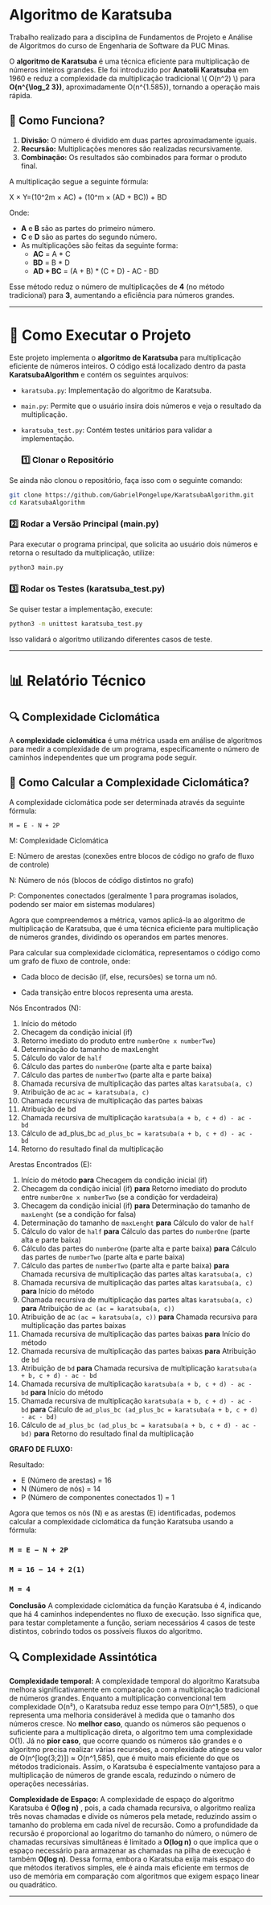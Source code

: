 # Algoritmo de Karatsuba

Trabalho realizado para a disciplina de Fundamentos de Projeto e Análise de Algoritmos do curso de Engenharia de Software da PUC Minas.

O **algoritmo de Karatsuba** é uma técnica eficiente para multiplicação de números inteiros grandes. Ele foi introduzido por **Anatolii Karatsuba** em 1960 e reduz a complexidade da multiplicação tradicional \\( O(n^2) \\) para **O(n^{\log_2 3})**, aproximadamente O(n^{1.585}), tornando a operação mais rápida.

## 📌 Como Funciona?
1. **Divisão:** O número é dividido em duas partes aproximadamente iguais.
2. **Recursão:** Multiplicações menores são realizadas recursivamente.
3. **Combinação:** Os resultados são combinados para formar o produto final.

A multiplicação segue a seguinte fórmula:

X × Y=(10^2m × AC) + (10^m × (AD + BC)) + BD


Onde:
- **A** e **B** são as partes do primeiro número.
- **C** e **D** são as partes do segundo número.
- As multiplicações são feitas da seguinte forma:
  - **AC** = A * C
  - **BD** = B * D
  - **AD + BC** = (A + B) * (C + D) - AC - BD

Esse método reduz o número de multiplicações de **4** (no método tradicional) para **3**, aumentando a eficiência para números grandes.

---


# 🚀 Como Executar o Projeto

Este projeto implementa o **algoritmo de Karatsuba** para multiplicação eficiente de números inteiros. O código está localizado dentro da pasta **KaratsubaAlgorithm** e contém os seguintes arquivos:

- `karatsuba.py`: Implementação do algoritmo de Karatsuba.
- `main.py`: Permite que o usuário insira dois números e veja o resultado da multiplicação.
- `karatsuba_test.py`: Contém testes unitários para validar a implementação.

  ### 1️⃣ Clonar o Repositório  
Se ainda não clonou o repositório, faça isso com o seguinte comando:  

```bash
git clone https://github.com/GabrielPongelupe/KaratsubaAlgorithm.git
cd KaratsubaAlgorithm
```

### 2️⃣ Rodar a Versão Principal (main.py)
Para executar o programa principal, que solicita ao usuário dois números e retorna o resultado da multiplicação, utilize:
```bash
python3 main.py
```

### 3️⃣ Rodar os Testes (karatsuba_test.py)
Se quiser testar a implementação, execute:

```bash
python3 -m unittest karatsuba_test.py
```

Isso validará o algoritmo utilizando diferentes casos de teste.

---

# 📊 Relatório Técnico
 
## 🔍 Complexidade Ciclomática

A **complexidade ciclomática** é uma métrica usada em análise de algoritmos para medir a complexidade de um programa, especificamente o número de caminhos independentes que um programa pode seguir.

## 📌 Como Calcular a Complexidade Ciclomática?
A complexidade ciclomática pode ser determinada através da seguinte fórmula:
```
M = E - N + 2P
```

M: Complexidade Ciclomática

E: Número de arestas (conexões entre blocos de código no grafo de fluxo de controle)

N: Número de nós (blocos de código distintos no grafo)

P: Componentes conectados (geralmente 1 para programas isolados, podendo ser maior em sistemas modulares)

Agora que compreendemos a métrica, vamos aplicá-la ao algoritmo de multiplicação de Karatsuba, que é uma técnica eficiente para multiplicação de números grandes, dividindo os operandos em partes menores.

Para calcular sua complexidade ciclomática, representamos o código como um grafo de fluxo de controle, onde:

* Cada bloco de decisão (if, else, recursões) se torna um nó.

* Cada transição entre blocos representa uma aresta.

Nós Encontrados (N):
1. Início do método
2. Checagem da condição inicial (if)
3. Retorno imediato do produto entre ```numberOne x numberTwo```)
4. Determinação do tamanho de maxLenght
5. Cálculo do valor de ```half```
6. Cálculo das partes do ```numberOne``` (parte alta e parte baixa)
7. Cálculo das partes de ```numberTwo``` (parte alta e parte baixa)
8. Chamada recursiva de multiplicação das partes altas ```karatsuba(a, c)```
9. Atribuição de ac ```ac = karatsuba(a, c)```
10. Chamada recursiva de multiplicação das partes baixas
11. Atribuição de bd
12. Chamada recursiva de multiplicação ```karatsuba(a + b, c + d) - ac - bd```
13. Cálculo de ad_plus_bc ```ad_plus_bc = karatsuba(a + b, c + d) - ac - bd```
14. Retorno do resultado final da multiplicação

Arestas Encontrados (E):
1. Início do método **para** Checagem da condição inicial (if)
2. Checagem da condição inicial (if) **para** Retorno imediato do produto entre ```numberOne x numberTwo``` (se a condição for verdadeira)
3. Checagem da condição inicial (if) **para** Determinação do tamanho de ```maxLenght``` (se a condição for falsa)
4. Determinação do tamanho de ```maxLenght``` **para** Cálculo do valor de ```half```
5. Cálculo do valor de ```half``` **para** Cálculo das partes do ```numberOne``` (parte alta e parte baixa)
6. Cálculo das partes do ```numberOne``` (parte alta e parte baixa) **para** Cálculo das partes de ```numberTwo``` (parte alta e parte baixa)
7. Cálculo das partes de ```numberTwo``` (parte alta e parte baixa) **para** Chamada recursiva de multiplicação das partes altas ```karatsuba(a, c)```
8. Chamada recursiva de multiplicação das partes altas ```karatsuba(a, c)``` **para** Início do método
9. Chamada recursiva de multiplicação das partes altas ```karatsuba(a, c)``` **para** Atribuição de ```ac (ac = karatsuba(a, c))```
10. Atribuição de ac ```(ac = karatsuba(a, c))``` **para** Chamada recursiva para multiplicação das partes baixas
11. Chamada recursiva de multiplicação das partes baixas **para** Início do método
12. Chamada recursiva de multiplicação das partes baixas **para** Atribuição de ```bd```
13. Atribuição de ```bd``` **para** Chamada recursiva de multiplicação ```karatsuba(a + b, c + d) - ac - bd```
14. Chamada recursiva de multiplicação ```karatsuba(a + b, c + d) - ac - bd``` **para** Início do método
15. Chamada recursiva de multiplicação ```karatsuba(a + b, c + d) - ac - bd``` **para** Cálculo de ```ad_plus_bc (ad_plus_bc = karatsuba(a + b, c + d) - ac - bd)```
16. Cálculo de ```ad_plus_bc (ad_plus_bc = karatsuba(a + b, c + d) - ac - bd)``` **para** Retorno do resultado final da multiplicação

**GRAFO DE FLUXO:**

Resultado:

* E (Número de arestas) = 16
* N (Número de nós) = 14
* P (Número de componentes conectados 1) = 1

Agora que temos os nós (N) e as arestas (E) identificadas, podemos calcular a complexidade ciclomática da função Karatsuba usando a fórmula:
### ```M = E − N + 2P```
### ```M = 16 − 14 + 2(1)``` 
### ```M = 4``` 

**Conclusão**
A complexidade ciclomática da função Karatsuba é 4, indicando que há 4 caminhos independentes no fluxo de execução. Isso significa que, para testar completamente a função, seriam necessários 4 casos de teste distintos, cobrindo todos os possíveis fluxos do algoritmo.

## 🔍 Complexidade Assintótica

**Complexidade temporal:** A complexidade temporal do algoritmo Karatsuba melhora significativamente em comparação com a multiplicação tradicional de números grandes. Enquanto a multiplicação convencional tem complexidade O(n²), o Karatsuba reduz esse tempo para O(n^1,585), o que representa uma melhoria considerável à medida que o tamanho dos números cresce. 
No **melhor caso**, quando os números são pequenos o suficiente para a multiplicação direta, o algoritmo tem uma complexidade O(1). Já no **pior caso**, que ocorre quando os números são grandes e o algoritmo precisa realizar várias recursões, a complexidade atinge seu valor de  O(n^[log(3;2)]) ≈ O(n^1,585), que é muito mais eficiente do que os métodos tradicionais. Assim, o Karatsuba é especialmente vantajoso para a multiplicação de números de grande escala, reduzindo o número de operações necessárias.

**Complexidade de Espaço:** A complexidade de espaço do algoritmo Karatsuba é **O(log n)** , pois, a cada chamada recursiva, o algoritmo realiza três novas chamadas e divide os números pela metade, reduzindo assim o tamanho do problema em cada nível de recursão. Como a profundidade da recursão é proporcional ao logaritmo do tamanho do número, o número de chamadas recursivas simultâneas é limitado a **O(log n)**  o que implica que o espaço necessário para armazenar as chamadas na pilha de execução é também **O(log n)**. Dessa forma, embora o Karatsuba exija mais espaço do que métodos iterativos simples, ele é ainda mais eficiente em termos de uso de memória em comparação com algoritmos que exigem espaço linear ou quadrático.

---
